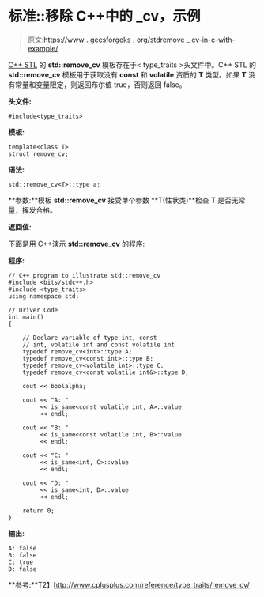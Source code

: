 # 标准::移除 C++中的 _cv，示例

> 原文:[https://www . geesforgeks . org/stdremove _ cv-in-c-with-example/](https://www.geeksforgeeks.org/stdremove_cv-in-c-with-example/)

[C++ STL](https://www.geeksforgeeks.org/the-c-standard-template-library-stl/) 的 **std::remove_cv** 模板存在于< type_traits >头文件中。C++ STL 的 **std::remove_cv** 模板用于获取没有 **const** 和 **volatile** 资质的 **T** 类型。如果 **T** 没有常量和变量限定，则返回布尔值 true，否则返回 false。

**头文件:**

```
#include<type_traits>

```

**模板:**

```
template<class T>
struct remove_cv;

```

**语法:**

```
std::remove_cv<T>::type a;

```

**参数:**模板 **std::remove_cv** 接受单个参数 **T(性状类)**检查 **T** 是否无常量，挥发合格。

**返回值:**

下面是用 C++演示 **std::remove_cv** 的程序:

**程序:**

```
// C++ program to illustrate std::remove_cv
#include <bits/stdc++.h>
#include <type_traits>
using namespace std;

// Driver Code
int main()
{

    // Declare variable of type int, const
    // int, volatile int and const volatile int
    typedef remove_cv<int>::type A;
    typedef remove_cv<const int>::type B;
    typedef remove_cv<volatile int>::type C;
    typedef remove_cv<const volatile int&>::type D;

    cout << boolalpha;

    cout << "A: "
         << is_same<const volatile int, A>::value
         << endl;

    cout << "B: "
         << is_same<const volatile int, B>::value
         << endl;

    cout << "C: "
         << is_same<int, C>::value
         << endl;

    cout << "D: "
         << is_same<int, D>::value
         << endl;

    return 0;
}
```

**输出:**

```
A: false
B: false
C: true
D: false

```

**参考:**T2】http://www.cplusplus.com/reference/type_traits/remove_cv/